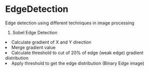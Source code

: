 # EdgeDetection
Edge detection using different techniques in image processing <br>
1. Sobel Edge Detection
 <li> Calculate gradient of X and Y direction
 <li> Merge gradient value
 <li> Calculate threshold to cut of 20% of edge (weak edge) gradient distribution
 <li> Apply threshold to get the edge distribution (Binary Edge image)
